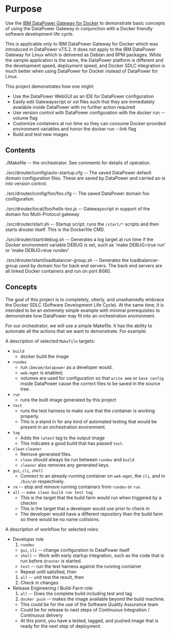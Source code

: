 # Purpose
Use the [IBM DataPower Gateway for Docker](https://hub.docker.com/r/ibmcom/datapower/) to demonstrate basic concepts of using the DataPower Gateway in conjunction with a Docker friendly software development life cycle.

This is applicable *only* to IBM DataPower Gateway for Docker which was introduced in DataPower v7.5.2. It does *not* apply to the IBM DataPower Gateway for Linux which is delivered as Debian and RPM packages. While the sample application is the same, the DataPower platform is different and the development speed, deployment speed, and Docker SDLC integration is much better when using DataPower for Docker instead of DataPower for Linux.

This project demonstrates how one might:

* Use the DataPower WebGUI as an IDE for DataPower configuration
* Easily edit Gatewayscript or xsl files such that they are immediately
  available inside DataPower with no further action required
* Use version control with DataPower configuration with the docker
  run --volume flag
* Customize containers at run time so they can consume Docker-provided
  environment variables and honor the docker run --link flag
* Build and test new images

## Contents

./Makefile -- the orchestrator. See comments for details of operation.

./src/drouter/config/auto-startup.cfg -- The saved DataPower default domain
configuration files.  These are saved by DataPower and carried as-is
into version control.

./src/drouter/config/foo/foo.cfg -- The saved DataPower domain foo
configuration.

./src/drouter/local/foo/hello-too.js -- Gatewayscript in support of
the domain foo Multi-Protocol gateway

./src/drouter/start.sh -- Startup script, runs the `/start/*` scripts
and then starts drouter itself.  This is the Dockerfile CMD.

./src/drouter/start/debug.sh -- Generates a log target at run time if
the Docker environment variable DEBUG is set, such as 'make DEBUG=true
run' or 'make DEBUG=true rundev'

./src/drouter/start/loadbalancer-group.sh -- Generates the loadbalancer-
group used by domain foo for back end servers.  The back end servers
are all linked Docker containers and run on port 8080.

## Concepts

The goal of this project is to completely, utterly, and unashamedly embrace the Docker SDLC (Software Development Life Cycle). At the same time, it is intended to be an extremely simple example with minimal prerequisites to demonstrate how DataPower may fit into an orchestration environment.

For our orchestrator, we will use a simple Makefile. It has the ability to automate all the actions that we want to demonstrate. For example:

A description of selected `Makefile` targets:
- `build`
  - docker build the image
- `rundev`
  - run `ibmcom/datapower` as a developer would.
  - `web-mgmt` is enabled;
  - volumes are used for configuration so that `write mem` or `Save config` inside DataPower cause the correct files to be saved in the source tree.
- `run`
  - runs the built image generated by this project
- `test`
  - runs the test harness to make sure that the container is working properly.
  - This is a stand in for any kind of automated testing that would be present in an orchestration environment.
- `tag`
  - Adds the `latest` tag to the output image
  - This indicates a good build that has passed `test`.
- `clean` `cleaner`
  - Remove generated files.
  - `clean` should always be run between `rundev` and `build`
  - `cleaner` also removes any generated keys.
- `gui`, `cli`, `shell`
  - Connect to an already-running container on `web-mgmt`, the `cli`, and in `/bin/sh` respectively.
- `rm` -- stop and remove running containers from `rundev` or `run`.
- `all` -- `make clean build run test tag`
  - This is the target that the build farm would run when triggered by a checkin
  - This is the target that a developer would use prior to check in
  - The developer would have a different repository than the build farm so there would be no name collisions.

A description of workflow for selected roles:
- Developer role
  1. `rundev`
    - `gui`, `cli` -- change configuration to DataPower itself
    - `shell` -- Work with early startup integration, such as the code that is run before `drouter` is started.
    - `test` -- run the test harness against the running container
    - Repeat until satisfied, then
  1. `all` -- unit test the result, then
  1. Check in changes
- Release Engineering / Build-Farm role
  1. `all` -- Does the complete build including test and tag
  1. `docker push` -- makes the image available beyond the build machine.
    - This could be for the use of the Software Quality Assurance team
    - Could be for release to next steps of Continuous Integration / Continuous delivery
    - At this point, you have a tested, tagged, and pushed image that is ready for the next step of deployment.
